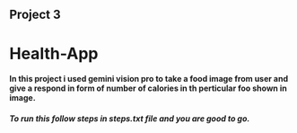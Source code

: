 ## Project 3

# Health-App

#### In this project i used gemini vision pro to take a food image from user and give a respond in form of number of calories in th perticular foo shown in image.

##### To run this follow steps in steps.txt file and you are good to go.

